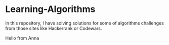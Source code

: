 # Learning-Algorithms
In this repository, I have solving solutions for some of algorithms challenges from those sites like Hackerrank or Codewars.


Hello from Anna